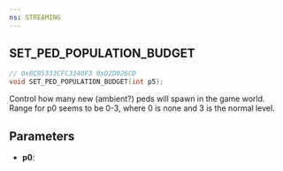 ```yaml
---
ns: STREAMING
---
```

## SET_PED_POPULATION_BUDGET

```c
// 0x8C95333CFC3340F3 0xD2D026CD
void SET_PED_POPULATION_BUDGET(int p5);
```

Control how many new (ambient?) peds will spawn in the game world.
Range for p0 seems to be 0-3, where 0 is none and 3 is the normal level.

## Parameters
* **p0**: 

